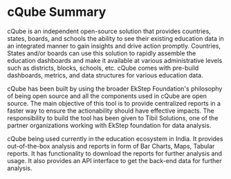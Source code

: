# cQube Summary

cQube is an independent open-source solution that provides countries, states, boards, and schools the ability to see their existing education data in an integrated manner to gain insights and drive action promptly. Countries, States and/or boards can use this solution to rapidly assemble the education dashboards and make it available at various administrative levels such as districts, blocks, schools, etc. cQube comes with pre-build dashboards, metrics, and data structures for various education data.

cQube has been built by using the broader EkStep Foundation's philosophy of being open source and all the components used in cQube are open source. The main objective of this tool is to provide centralized reports in a faster way to ensure the actionability should have effective impacts. The responsibility to build the tool has been given to Tibil Solutions, one of the partner organizations working with EkStep foundation for data analysis.

cQube being used currently in the education ecosystem in India. It provides out-of-the-box analysis and reports in form of Bar Charts, Maps, Tabular reports. It has functionality to download the reports for further analysis and usage. It also provides an API interface to get the back-end data for further analysis.

